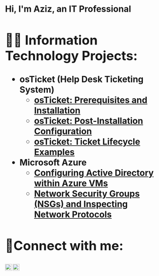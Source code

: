 <h1>Hi, I'm Aziz, an <https://www.linkedin.com/in/abdulaziz-mukhammadkulov-1398b9314>IT Professional

<h2>👨‍💻 Information Technology Projects:</h2>

- <b>osTicket (Help Desk Ticketing System)</b>
  - [osTicket: Prerequisites and Installation](https://github.com/InfoTAziz/osticket-prereqs/blob/main/README.md)
  - [osTicket: Post-Installation Configuration](https://github.com/InfoTAziz/configure-ad/blob/main/README.md)
  - [osTicket: Ticket Lifecycle Examples](https://github.com/InfoTAziz/ticket-lifecycles/blob/main/README.md)
- <b>Microsoft Azure</b>
  - [Configuring Active Directory within Azure VMs](https://github.com/InfoTAziz/On-premises-Active-Directory-Deployed-in-the-Cloud-Azure-/blob/main/README.md)
  - [Network Security Groups (NSGs) and Inspecting Network Protocols](https://github.com/InfoTAziz/azure-network-protocols/blob/main/README.md)

<h2>🤳Connect with me:</h2>

[<img align="left" alt="Josh | LinkedIn" width="22px" src="https://cdn.jsdelivr.net/npm/simple-icons@v3/icons/linkedin.svg" />][linkedin]
[<img align="left" alt="Josh | Instagram" width="22px" src="https://cdn.jsdelivr.net/npm/simple-icons@v3/icons/instagram.svg" />][instagram]

[instagram]: https://www.instagram.com/abd.ul.aziz_m/
[linkedin]: https://linkedin.com/in/aziz-mukhammadkulov-1398b9314/
